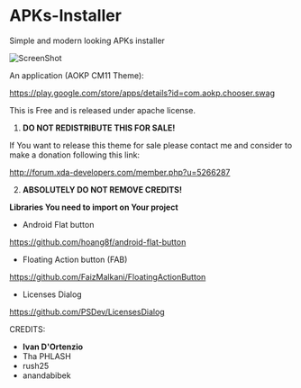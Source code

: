 APKs-Installer
==============

Simple and modern looking APKs installer

![ScreenShot](http://s22.postimg.org/4e6m11kr5/Screenshot_2014_10_05_10_52_18.png{url})


An application (AOKP CM11 Theme):

https://play.google.com/store/apps/details?id=com.aokp.chooser.swag

This is Free and is released under apache license. 

1. **DO NOT REDISTRIBUTE THIS FOR SALE!**

If You want to release this theme for sale please contact me and consider to make a donation following this link:

http://forum.xda-developers.com/member.php?u=5266287

2. **ABSOLUTELY DO NOT REMOVE CREDITS!**




**Libraries You need to import on Your project**



- Android Flat button

https://github.com/hoang8f/android-flat-button



- Floating Action button (FAB)

https://github.com/FaizMalkani/FloatingActionButton


- Licenses Dialog

https://github.com/PSDev/LicensesDialog



CREDITS:

- **Ivan D'Ortenzio**
- Tha PHLASH
- rush25
- anandabibek
